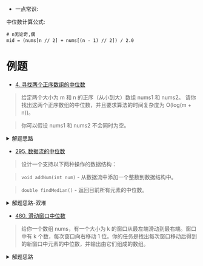 - 一点常识:

中位数计算公式:
```shell script
# n无论奇,偶
mid = (nums[n // 2] + nums[(n - 1) // 2]) / 2.0
```

# 例题
- [4. 寻找两个正序数组的中位数](https://leetcode-cn.com/problems/median-of-two-sorted-arrays/)
> 给定两个大小为 m 和 n 的正序（从小到大）数组 nums1 和 nums2。
请你找出这两个正序数组的中位数，并且要求算法的时间复杂度为 O(log(m + n))。

>你可以假设 nums1 和 nums2 不会同时为空。

<details>
    <summary>解题思路</summary>
    
参考:

[中位数的小技巧](https://leetcode-cn.com/problems/median-of-two-sorted-arrays/solution/shuang-zhi-zhen-by-powcai/)

[寻找两个有序数组的中位数 C#](https://leetcode-cn.com/problems/median-of-two-sorted-arrays/solution/leetcode-4-median-of-two-sorted-arrays-xun-zhao-li/)

这道题如果时间复杂度没有限定在 `O(log(m+n))`，
我们可以用 `O(log(min(m, n)))` 的算法解决，
用两个指针分别指向两个数组，比较指针下的元素大小，
一共移动次数为 `(m+n + 1)/2`，便是中位数。

如图:

![](./相关的图/正序数组中位数1.png)

![](./相关的图/正序数组中位数2.png)

```python
class Solution:
    def findMedianSortedArrays(self, nums1: List[int], nums2: List[int]) -> float:
        n1, n2 = len(nums1), len(nums2)
        if n1 > n2:
            return self.findMedianSortedArrays(nums2, nums1)
        k = (n1 + n2 + 1) // 2
        # 下标: 0 1 2 3 4 5 6 (7)
        # n1+n2为奇(7): k=4，在中位数3偏右
        # n1+n2为偶(8): k=4, 在中位数3,4,偏右
        # 综上，下标k是中位数下标偏右，这样就可以复用c1, 偶数的时候只需要计算出c2
        lo, hi = 0, n1
        while lo < hi:
            i = lo + ((hi - lo) >> 1)
            j = k - i
            if nums1[i] < nums2[j - 1]:
                lo = i + 1
            else:
                hi = i
        i, j = lo, k - lo
        # nums1, nums2可能到数组头
        c1 = max(nums1[i - 1] if i > 0 else float('-Inf'), nums2[j - 1] if j > 0 else float('-Inf'))
        if (n1 + n2) & 1:
            return c1
        # nums1, nums2可能到数组尾
        c2 = min(nums1[i] if i < n1 else float('Inf'), nums2[j] if j < n2 else float('Inf'))
        return (c1 + c2) / 2.0
``` 
</details>

- [295. 数据流的中位数](https://leetcode-cn.com/problems/find-median-from-data-stream/)
> 设计一个支持以下两种操作的数据结构：

> `void addNum(int num)` - 从数据流中添加一个整数到数据结构中。

>`double findMedian()` - 返回目前所有元素的中位数。

<details>
    <summary>解题思路-双堆</summary>
    
```python
class MedianFinder:

    def __init__(self):
        """
        initialize your data structure here.
        """
        self.size = 0
        self.maxheap = []
        self.minheap = []
        

    def addNum(self, num: int) -> None:
        self.size += 1
        # 因为 (前半段长度 >= 后半段长度)， 所以add的元素优先补冲到后半段
        # 新add的元素，从前半段“游走”一遍后加入后半段，维护了数组递增
        _, max_top = heapq.heappushpop(self.maxheap, (-num, num))
        heapq.heappush(self.minheap, max_top)
        # 再来看整体长度，如果是奇数长度，则上面的操作使得 (前半段长度 < 后半段长度)
        # 需要从后半段匀出来一个，放到前半段
        if self.size & 1 == 1:
            min_top = heapq.heappop(self.minheap)
            heapq.heappush(self.maxheap, (-min_top, min_top))
        

    def findMedian(self) -> float:
        # 前半段大顶堆存的 tumple
        if self.size & 1 == 1:
            return self.maxheap[0][1]
        else:
            return (self.maxheap[0][1] + self.minheap[0]) / 2.0
``` 
</details>

- [480. 滑动窗口中位数](https://leetcode-cn.com/problems/sliding-window-median/)
> 给你一个数组 nums，有一个大小为 k 的窗口从最左端滑动到最右端。窗口中有 k 个数，每次窗口向右移动 1 位。你的任务是找出每次窗口移动后得到的新窗口中元素的中位数，并输出由它们组成的数组。

<details>
    <summary>解题思路</summary>
    
```python
class Solution:
    def medianSlidingWindow(self, nums: List[int], k: int) -> List[float]:
        lo, hi = 0, 0
        ans = []
        window = []
        # 套用 sliding window 模板
        while hi < len(nums):
            # 第一步，入窗就完事了
            bisect.insort_left(window, nums[hi])
            # 第二步，维护窗口，该出窗得出窗
            while len(window) > k:
                # 出窗
                window.pop(bisect.bisect_left(window, nums[lo]))
                # 窗口左端收缩
                lo += 1
            # 第三步，做该做的事
            if len(window) == k:
                # 注意这个求中位数的表达式，无论len(window)奇偶都如此
                ans.append((window[k // 2] + window[(k - 1) // 2]) / 2)
            # 最后，窗口右端始终右移，在路上
            hi += 1
        return ans
``` 
</details>

